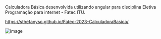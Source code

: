 Calculadora Básica desenvolvida utilizando angular para disciplina Eletiva Programação para internet - Fatec ITU.

https://sthefanyso.github.io/Fatec-2023-CalculadoraBasica/

![image](https://user-images.githubusercontent.com/102776084/231638076-30501321-38bb-4c74-95f0-52ca9b4da3b9.png)
